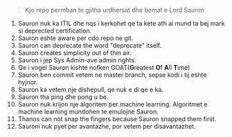 > Kjo repo permban te gjitha urdhersat dhe bemat e Lord Sauron

1. Sauron nuk ka ITIL dhe nqs i kerkohet qe ta kete ath ai
mund ta bej mark si deprected certification.
2. Sauron eshte aware per cdo repo ne git.
3. Sauron can deprecate the word "deprecate" itself.
4. Sauron creates simplicity out of thin air.
5. Sauron i jep Sys Admin-ave admin rights.
6. Qe i vogel Sauron kishte nofken GOAT(**G**reatest **O**f **A**ll **T**ime)
7. Sauron ben commit vetem ne master branch, sepse kodi i tij eshte hyjnor.
8. Sauron ka vetem nje dishepull, qe nuk e di qe e ka.
9. Sauron tha ping dhe pong u be.
10. Sauron nuk krijon nje algoritem per machine learning. Algoritmet e machine learning mundohen te emulojne Sauron.
11. Thanos can not snap the fingers because Sauron snapped them first. 
12. Sauroni nuk pyet per avantazhe, por vetem per disavantazhet.
